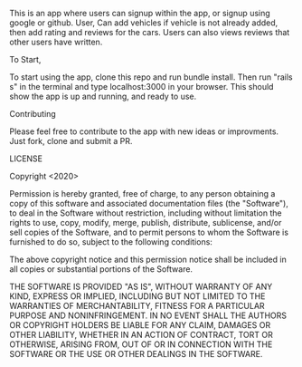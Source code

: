 This is an app where users can signup within the app, or signup using google or github. User, Can add vehicles if vehicle is not already added, then add rating and reviews for the cars. Users can also views reviews that other users have written. 

To Start, 

To start using the app, clone this repo and run bundle install. Then run "rails s" in the terminal and type localhost:3000 in your browser. This should show the app is up and running, and ready to use.

Contributing

Please feel free to contribute to the app with new ideas or improvments. Just fork, clone and submit a PR.

LICENSE

Copyright <2020>

Permission is hereby granted, free of charge, to any person obtaining a copy of this software and associated documentation files (the "Software"), to deal in the Software without restriction, including without limitation the rights to use, copy, modify, merge, publish, distribute, sublicense, and/or sell copies of the Software, and to permit persons to whom the Software is furnished to do so, subject to the following conditions:

The above copyright notice and this permission notice shall be included in all copies or substantial portions of the Software.

THE SOFTWARE IS PROVIDED "AS IS", WITHOUT WARRANTY OF ANY KIND, EXPRESS OR IMPLIED, INCLUDING BUT NOT LIMITED TO THE WARRANTIES OF MERCHANTABILITY, FITNESS FOR A PARTICULAR PURPOSE AND NONINFRINGEMENT. IN NO EVENT SHALL THE AUTHORS OR COPYRIGHT HOLDERS BE LIABLE FOR ANY CLAIM, DAMAGES OR OTHER LIABILITY, WHETHER IN AN ACTION OF CONTRACT, TORT OR OTHERWISE, ARISING FROM, OUT OF OR IN CONNECTION WITH THE SOFTWARE OR THE USE OR OTHER DEALINGS IN THE SOFTWARE.